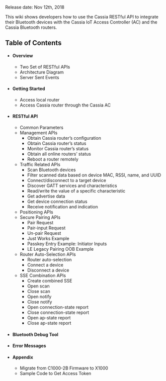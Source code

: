 [comment]: # (Change the release date after this guide is completed.)
Release date: Nov 12th, 2018

[comment]: # (Comments in this Markdown file are based on this: https://stackoverflow.com/questions/4823468/comments-in-markdown)

This wiki shows developers how to use the Cassia RESTful API to integrate their Bluetooth devices with the Cassia IoT Access Controller (AC) and the Cassia Bluetooth routers.

## Table of Contents

* #### Overview
   * Two Set of RESTful APIs
   * Architecture Diagram
   * Server Sent Events

* #### Getting Started
   * Access local router
   * Access Cassia router through the Cassia AC

* #### RESTful API
   * Common Parameters
   * Management APIs
      * Obtain Cassia router’s configuration
      * Obtain Cassia router’s status
      * Monitor Cassia router’s status
      * Obtain all online routers’ status
      * Reboot a router remotely
   * Traffic Related APIs
      * Scan Bluetooth devices
      * Filter scanned data based on device MAC, RSSI, name, and UUID
      * Connect/disconnect to a target device
      * Discover GATT services and characteristics
      * Read/write the value of a specific characteristic
      * Get advertise data
      * Get device connection status
      * Receive notification and indication
   * Positioning APIs
   * Secure Pairing APIs
      * Pair Request
      * Pair-input Request
      * Un-pair Request
      * Just Works Example
      * Passkey Entry Example: Initiator Inputs
      * LE Legacy Pairing OOB Example
   * Router Auto-Selection APIs
      * Router auto-selection
      * Connect a device
      * Disconnect a device
   * SSE Combination APIs
      * Create combined SSE
      * Open scan
      * Close scan
      * Open notify
      * Close notify
      * Open connection-state report
      * Close connection-state report
      * Open ap-state report
      * Close ap-state report

* #### Bluetooth Debug Tool
* #### Error Messages
* #### Appendix
   * Migrate from C1000-2B Firmware to X1000
   * Sample Code to Get Access Token
